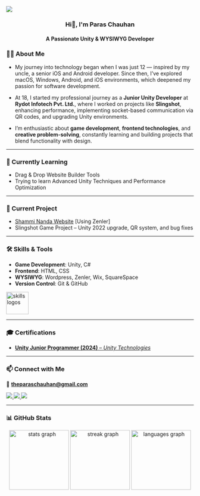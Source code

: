 <div>
  <img style="100%" src="https://capsule-render.vercel.app/api?type=blur&height=100&section=header&reversal=false&fontSize=112&fontColor=FFFFFF&fontAlign=136&fontAlignY=50&stroke=-&animation=fadeIn&descSize=20&descAlign=10000&descAlignY=1111&textBg=false&color=random"  />
</div>


<h3 align="center">Hi👋, I'm Paras Chauhan</h3>
<h4 align="center">A Passionate Unity & WYSIWYG Developer </h4>


### 👨‍💻 About Me

- My journey into technology began when I was just 12 — inspired by my uncle, a senior iOS and Android developer. Since then, I’ve explored macOS, Windows, Android, and iOS environments, which deepened my passion for software development.  

- At 18, I started my professional journey as a **Junior Unity Developer** at **Rydot Infotech Pvt. Ltd.**, where I worked on projects like **Slingshot**, enhancing performance, implementing socket-based communication via QR codes, and upgrading Unity environments.  

- I’m enthusiastic about **game development**, **frontend technologies**, and **creative problem-solving**, constantly learning and building projects that blend functionality with design.

---

### 🌱 Currently Learning
- Drag & Drop Website Builder Tools  
- Trying to learn Advanced Unity Techniques and Performance Optimization  

---

### 🔭 Current Project
- [Shammi Nanda Website](https://www.shamminanda.com/)  [Using Zenler]
- Slingshot Game Project – Unity 2022 upgrade, QR system, and bug fixes  

---

### 🛠️ Skills & Tools

- **Game Development**: Unity, C#  
- **Frontend**: HTML, CSS  
- **WYSIWYG**: Wordpress, Zenler, Wix, SquareSpace  
- **Version Control**: Git & GitHub  

<div align="left">
  <img src="https://skillicons.dev/icons?i=unity,cs,c,html,css,git,wordpress" height="60" alt="skills logos" />
</div>


---

### 🎓 Certifications
- [**Unity Junior Programmer (2024)** – *Unity Technologies*](https://www.credly.com/badges/01a3a9c3-08b5-4a70-9aa5-d14d4b8c6ca9/)  

---

### 📫 Connect with Me
📧 **theparaschauhan@gmail.com**

<p align="left">
  <a href="https://twitter.com/theparaschauhan" target="_blank">
    <img src="https://img.shields.io/badge/Twitter-1DA1F2?style=for-the-badge&logo=twitter&logoColor=white" />
  </a>
  <a href="https://linkedin.com/in/paras-chauhan-447b0b253/" target="_blank">
    <img src="https://img.shields.io/badge/LinkedIn-0077B5?style=for-the-badge&logo=linkedin&logoColor=white" />
  </a>
  <a href="https://www.codechef.com/users/chauhanparas" target="_blank">
    <img src="https://img.shields.io/badge/CodeChef-5B4638?style=for-the-badge&logo=codechef&logoColor=white" />
  </a>
</p>

---

### 📊 GitHub Stats
<div align="center">
  <img src="https://github-readme-stats.vercel.app/api?username=theparaschauhan&show_icons=true&theme=radical&border_radius=10" height="160" alt="stats graph" />
  <img src="https://streak-stats.demolab.com?user=theparaschauhan&theme=radical&border_radius=10" height="160" alt="streak graph" />
  <img src="https://github-readme-stats.vercel.app/api/top-langs/?username=theparaschauhan&layout=compact&theme=radical&border_radius=10" height="160" alt="languages graph" />
</div>

